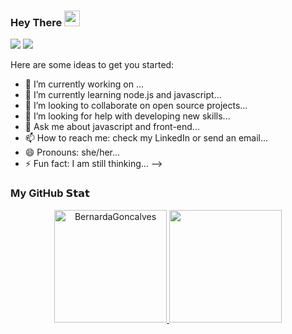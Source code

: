 ### Hey There <img src="https://media.giphy.com/media/hvRJCLFzcasrR4ia7z/giphy.gif" width="25">

<a href = "mailto:ireneteresa13@gmail.com"><img src="https://img.shields.io/badge/-Gmail-%23333?style=for-the-badge&logo=gmail&logoColor=white" target="_blank"></a>
<a href="https://www.linkedin.com/in/irene-teresa-979118256" target="_blank"><img src="https://img.shields.io/badge/-LinkedIn-%230077B5?style=for-the-badge&logo=linkedin&logoColor=white" target="_blank"></a> 

Here are some ideas to get you started:

- 🔭 I’m currently working on ...
- 🌱 I’m currently learning node.js and javascript...
- 👯 I’m looking to collaborate on open source projects...
- 🤔 I’m looking for help with developing new skills...
- 💬 Ask me about javascript and front-end...
- 📫 How to reach me: check my LinkedIn or send an email...
- 😄 Pronouns: she/her...
- ⚡ Fun fact: I am still thinking...
-->

### My GitHub 𝗦𝘁𝗮𝘁

<div align="center" style="display: inline_block">
  <a href="https://github.com/BernardaGoncalves">
  <img height="180em" src="https://github-readme-stats.vercel.app/api?username=BernardaGoncalves&show_icons=true&include_all_commits=true&count_private=true" alt="BernardaGoncalves" />   
  <img height="180em"  src="https://github-readme-stats.vercel.app/api/top-langs/?username=BernardaGoncalves&show_icons=truei&layout=compact&langs_count=7"/>
</div> 
